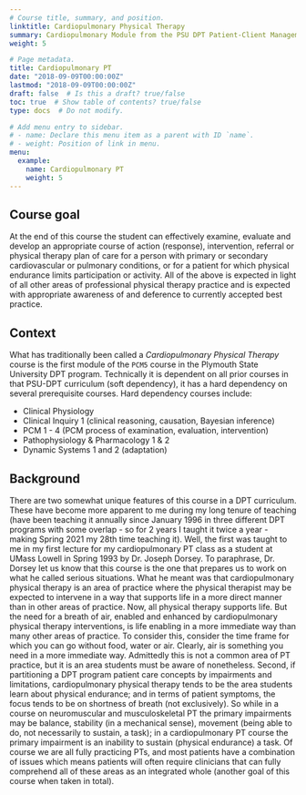```yaml
---
# Course title, summary, and position.
linktitle: Cardiopulmonary Physical Therapy
summary: Cardiopulmonary Module from the PSU DPT Patient-Client Management 5 Course 
weight: 5

# Page metadata.
title: Cardiopulmonary PT
date: "2018-09-09T00:00:00Z"
lastmod: "2018-09-09T00:00:00Z"
draft: false  # Is this a draft? true/false
toc: true  # Show table of contents? true/false
type: docs  # Do not modify.

# Add menu entry to sidebar.
# - name: Declare this menu item as a parent with ID `name`.
# - weight: Position of link in menu.
menu:
  example:
    name: Cardiopulmonary PT
    weight: 5
---
```


## Course goal

At the end of this course the student can effectively examine, evaluate and develop an appropriate course of action (response), intervention, referral or physical therapy plan of care for a person with primary or secondary cardiovascular or pulmonary conditions, or for a patient for which physical endurance limits participation or activity. All of the above is expected in light of all other areas of professional physical therapy practice and is expected with appropriate awareness of and deference to currently accepted best practice.

## Context

What has traditionally been called a *Cardiopulmonary Physical Therapy* course is the first module of the `PCM5` course in the Plymouth State University DPT program.  Technically it is dependent on all prior courses in that PSU-DPT curriculum (soft dependency), it has a hard dependency on several prerequisite courses. Hard dependency courses include:

* Clinical Physiology
* Clinical Inquiry 1 (clinical reasoning, causation, Bayesian inference)
* PCM 1 - 4 (PCM process of examination, evaluation, intervention)
* Pathophysiology & Pharmacology 1 & 2 
* Dynamic Systems 1 and 2 (adaptation)

## Background

There are two somewhat unique features of this course in a DPT curriculum. These have become more apparent to me during my long tenure of teaching (have been teaching it annually since January 1996 in three different DPT programs with some overlap - so for 2 years I taught it twice a year - making Spring 2021 my 28th time teaching it). Well, the first was taught to me in my first lecture for my cardiopulmonary PT class as a student at UMass Lowell in Spring 1993 by Dr. Joseph Dorsey. To paraphrase, Dr. Dorsey let us know that this course is the one that prepares us to work on what he called serious situations. What he meant was that cardiopulmonary physical therapy is an area of practice where the physical therapist may be expected to intervene in a way that supports life in a more direct manner than in other areas of practice. Now, all physical therapy supports life. But the need for a breath of air, enabled and enhanced by cardiopulmonary physical therapy interventions, is life enabling in a more immediate way than many other areas of practice. To consider this, consider the time frame for which you can go without food, water or air. Clearly, air is something you need in a more immediate way. Admittedly this is not a common area of PT practice, but it is an area students must be aware of nonetheless. Second, if partitioning a DPT program patient care concepts by impairments and limitations, cardiopulmonary physical therapy tends to be the area students learn about physical endurance; and in terms of patient symptoms, the focus tends to be on shortness of breath (not exclusively). So while in a course on neuromuscular and musculoskeletal PT the primary impairments may be balance, stability (in a mechanical sense), movement (being able to do, not necessarily to sustain, a task); in a cardiopulmonary PT course the primary impairment is an inability to sustain (physical endurance) a task. Of course we are all fully practicing PTs, and most patients have a combination of issues which means patients will often require clinicians that can fully comprehend all of these areas as an integrated whole (another goal of this course when taken in total). 
